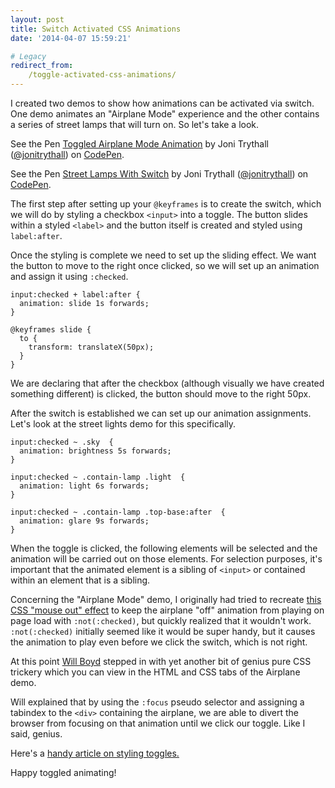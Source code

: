 ```yaml
---
layout: post
title: Switch Activated CSS Animations
date: '2014-04-07 15:59:21'

# Legacy
redirect_from:
    /toggle-activated-css-animations/
---
```


I created two demos to show how animations can be activated via switch. One demo animates an "Airplane Mode" experience and the other contains a series of street lamps that will turn on. So let's take a look.

<p data-height="268" data-theme-id="4899" data-slug-hash="sKIqm" data-default-tab="result" class='codepen'>See the Pen <a href='http://codepen.io/jonitrythall/pen/sKIqm/'>Toggled Airplane Mode Animation</a> by Joni Trythall  (<a href='http://codepen.io/jonitrythall'>@jonitrythall</a>) on <a href='http://codepen.io'>CodePen</a>.</p>
<script async src="//codepen.io/assets/embed/ei.js"></script>

<p data-height="268" data-theme-id="4899" data-slug-hash="DuIrq" data-default-tab="result" class='codepen'>See the Pen <a href='http://codepen.io/jonitrythall/pen/DuIrq/'>Street Lamps With Switch</a> by Joni Trythall  (<a href='http://codepen.io/jonitrythall'>@jonitrythall</a>) on <a href='http://codepen.io'>CodePen</a>.</p>
<script async src="//codepen.io/assets/embed/ei.js"></script>

The first step after setting up your `@keyframes` is to create the switch, which we will do by styling a checkbox `<input>` into a toggle. The button slides within a styled `<label>` and the button itself is created and styled using `label:after`.

Once the styling is complete we need to set up the sliding effect. We want the button to move to the right once clicked, so we will set up an animation and assign it using `:checked`.

    input:checked + label:after {
      animation: slide 1s forwards;
    }

    @keyframes slide {
      to {
        transform: translateX(50px);
      }
    }

We are declaring that after the checkbox (although visually we have created something different) is clicked, the button should move to the right 50px.

After the switch is established we can set up our animation assignments. Let's look at the street lights demo for this specifically.

    input:checked ~ .sky  {
      animation: brightness 5s forwards;
    }

    input:checked ~ .contain-lamp .light  {
      animation: light 6s forwards;
    }

    input:checked ~ .contain-lamp .top-base:after  {
      animation: glare 9s forwards;
    }

When the toggle is clicked, the following elements will be selected and the animation will be carried out on those elements. For selection purposes, it's important that the animated element is a sibling of `<input>` or contained within an element that is a sibling.

Concerning the "Airplane Mode" demo, I originally had tried to recreate [this CSS "mouse out" effect](http://jonibologna.com/animated-twitter-button/) to keep the airplane "off" animation from playing on page load with `:not(:checked)`, but quickly realized that it wouldn't work. `:not(:checked)` initially seemed like it would be super handy, but it causes the animation to play even before we click the switch, which is not right.

At this point [Will Boyd](http://codersblock.com/) stepped in with yet another bit of genius pure CSS trickery which you can view in the HTML and CSS tabs of the Airplane demo.

Will explained that by using the `:focus` pseudo selector and assigning a tabindex to the `<div>` containing the airplane, we are able to divert the browser from focusing on that animation until we click our toggle. Like I said, genius.

Here's a [handy article on styling toggles.](http://www.sitepoint.com/css3-toggle-switch/)

Happy toggled animating!

